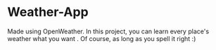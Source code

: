 # Weather-App
Made using OpenWeather.
In this project, you can learn every place's weather what you want .
Of course, as long as you spell it right :)
